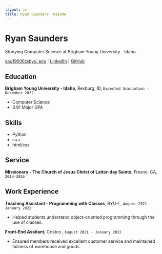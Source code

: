 ```yaml
---
layout: cv
title: Ryan Saunders' Resume
---
```

# Ryan Saunders
Studying Computer Science at Brigham Young University - Idaho

<div id="webaddress">
<a href="sau19006@byui.edu">sau19006@byui.edu</a>
| <a href="www.linkedin.com/in/ryan-saunders-8621b011b">LinkedIn</a>
| <a href="https://github.com/ryguy4">GitHub</a>
</div>

<!-- https://www.monique.tech/the-art-of-markdown -->

## Education
__Brigham Young University - Idaho__, Rexburg, ID, `Expected Graduation - December 2022` 
- Computer Science
- 3.91 Major GPA


## Skills
- Python
- c++
- html/css

## Service
<!-- I would Seperate out the Work History from the Service -->
__Missionary - The Church of Jesus Christ of Latter-day Saints__, Fresno, CA, `2014-2016`


## Work Experience
__Teaching Assistant - Programming with Classes__, BYU-I , `August 2021 - January 2022`
- Helped students understand object-oriented programming through the use of classes.

__Front-End Assitant__, Costco , `August 2021 - January 2022`
- Ensured members received excellent customer service and maintained tidiness of warehouse and goods.

<!-- ### Footer

Last updated: May 2013 -->